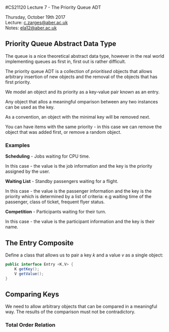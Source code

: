 #CS21120 Lecture 7 - The Priority Queue ADT

Thursday, October 19th 2017  
Lecture: c.zarges@aber.ac.uk  
Notes: ela12@aber.ac.uk

## Priority Queue Abstract Data Type 

The queue is a nice theoretical abstract data type, however in the real world implementing queues as first in, first out is rather difficult. 

The priority queue ADT is a collection of _prioritised_ objects that allows arbitrary insertion of new objects and the removal of the objects that has first priority. 

We model an object and its priority as a key-value pair known as an entry. 

Any object that allos a meaningful omparison between any two instances can be used as the key. 

As a convention, an object with the minimal key will be removed next. 

You can have items with the same priority - in this case we can remove the object that was added first, or remove a random object. 

### Examples 

**Scheduling** - Jobs waiting for CPU time.

In this case - the value is the job information and the key is the priority assigned by the user. 

**Waiting List** - Standby passengers waiting for a flight. 

In this case - the value is the passenger information and the key is the priority which is determined by a list of criteria: e.g waiting time of the passenger, class of ticket, frequent flyer status. 

**Competition** - Participants waiting for their turn.

In this case - the value is the participant information and the key is their name. 

## The Entry Composite 

Define a class that allows us to pair a key _k_ and a value _v_ as a single object: 

```java
public interface Entry <K,V> {
	K getKey();
	V getValue();
}
```

## Comparing Keys 

We need to allow arbitrary objects that can be compared in a meaningful way. The results of the comparison must not be contradictory. 

### Total Order Relation 



